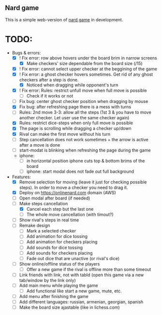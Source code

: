 ## Nard game

This is a simple web-version of [nard game](https://en.wikipedia.org/wiki/Nard_(game)) in development.

# TODO:
- Bugs & errors:
    - [x] ! Fix error: row above hovers under the board brim in narrow screens
        - [x] Make checkers' size dependable from the board size (/15)
    - [x] ! Fix error: cannot select upper checker at the beggining of the game
    - [x] ! Fix error: a ghost checker hovers sometimes. Get rid of any ghost checkers after a step is done.
        - [x] Noticed when dragging while opponent's turn
    - [x] ! Fix error: Rules: restrict unfull move when full move is possible
        - [ ] Check if it works or not
    - [ ] Fix bug: center ghost checker position when dragging by mouse
    - [x] Fix bug: after refreshing page there is a mess with turns
    - [ ] Rules: 2nd move 3-3: allow all the steps (1st 3 & you have to move another checker. Let user use the same checker again)
    - [x] Rules: restrict dice-steps when only full move is possible
    - [x] The page is scrolling while dragging a checker up/down
    - [x] Rival can make the first move without his turn
    - [ ] Step cancellation does not work sometimes + the arrow is active after a move is done
    - [ ] start-modat is blinking when refreshing the page during the game
    - iphone:
        - [ ] in horizontal position iphone cuts top & bottom brims of the board
        - [ ] iphone: start modal does not fade out full background
- Features:
    - [x] Remove selection for moving (leave it just for checking possible steps). In order to move a checker you need to drag it.
    - [x] Deploy on https://onlinenard.com domain (AWS)
    - [ ] Open modal after board (if needed)
    - [ ] Make steps cancellation
        - [x] Cancel each step but the last one
        - [ ] The whole move cancellation (with timout?)
    - [ ] Show rival's steps in real time
    - [ ] Remake design
        - [ ] Mark a selected checker
        - [ ] Add animation for dice tossing
        - [ ] Add animation for checkers placing
        - [ ] Add sounds for dice tossing
        - [ ] Add sounds for checkers placing
        - [ ] Fade out dice that are unactive (or rival's dice)
    - [ ] Show online/offline status of the players
        - [ ] Offer a new game if the rival is offline more than some timeout
    - [ ] Link friends with link, not with tabId (open this game via a new tab/window by the link only)
    - [ ] Add main menu while playing the game
        - [ ] Add functional like start a new game, mute, etc.
    - [ ] Add menu after finishing the game
    - [ ] Add different languages: russian, armenian, georgian, spanish
    - [ ] Make the board size ajastable (like in lichess.com)
